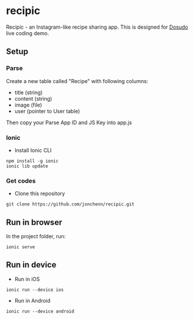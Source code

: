 # recipic

Recipic - an Instagram-like recipe sharing app. This is designed for [Dosudo](https://www.facebook.com/groups/dosudo/) live coding demo.

## Setup

### Parse

Create a new table called "Recipe" with following columns:

* title (string)
* content (string)
* image (file)
* user (pointer to User table)

Then copy your Parse App ID and JS Key into app.js

### Ionic

* Install Ionic CLI
```
npm install -g ionic
ionic lib update
```

### Get codes
* Clone this repository

```
git clone https://github.com/jonchenn/recipic.git
```

## Run in browser
In the project folder, run:

```
ionic serve
```

## Run in device

* Run in iOS
```
ionic run --device ios
```

* Run in Android
```
ionic run --device android
```
